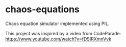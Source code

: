 # chaos-equations

Chaos equation simulator implemented using PIL.

This project was inspired by a video from CodeParade: https://www.youtube.com/watch?v=fDSIRXmnVvk

